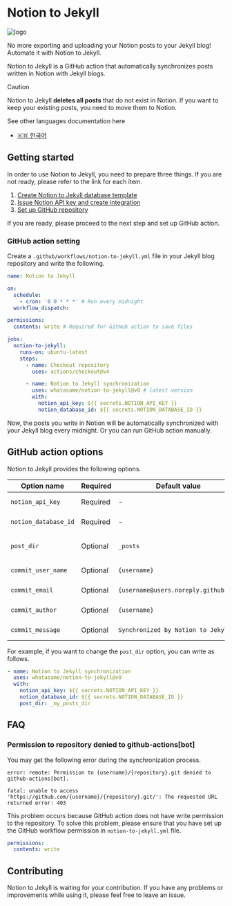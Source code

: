 # Notion to Jekyll

![logo](https://github.com/whatasame/notion-to-jekyll/assets/97666463/0d42ebeb-fba8-4f6b-a2d1-4b330106157a)

No more exporting and uploading your Notion posts to your Jekyll blog! Automate it with Notion to Jekyll.

Notion to Jekyll is a GitHub action that automatically synchronizes posts written in Notion with Jekyll blogs.

> [!CAUTION]
>
> Notion to Jekyll **deletes all posts** that do not exist in Notion. If you want to keep your existing posts, you need
> to move them to Notion.

See other languages documentation here

* [🇰🇷 한국어](./docs/ko/README.md)

## Getting started

In order to use Notion to Jekyll, you need to prepare three things. If you are not ready, please refer to the link for
each item.

1. [Create Notion to Jekyll database template](docs/en/notion-to-jekyll-template.md)
2. [Issue Notion API key and create integration](docs/en/notion-api-key-integration.md)
3. [Set up GitHub repository](docs/en/github-setting.md)

If you are ready, please proceed to the next step and set up GitHub action.

### GitHub action setting

Create a `.github/workflows/notion-to-jekyll.yml` file in your Jekyll blog repository and write the following.

```yaml
name: Notion to Jekyll

on:
  schedule:
    - cron: '0 0 * * *' # Run every midnight
  workflow_dispatch:

permissions:
  contents: write # Required for GitHub action to save files

jobs:
  notion-to-jekyll:
    runs-on: ubuntu-latest
    steps:
      - name: Checkout repository
        uses: actions/checkout@v4

      - name: Notion to Jekyll synchronization
        uses: whatasame/notion-to-jekyll@v0 # latest version
        with:
          notion_api_key: ${{ secrets.NOTION_API_KEY }}
          notion_database_id: ${{ secrets.NOTION_DATABASE_ID }}
```

Now, the posts you write in Notion will be automatically synchronized with your Jekyll blog every midnight. Or you can
run GitHub action manually.

## GitHub action options

Notion to Jekyll provides the following options.

| Option name          | Required | Default value                        | Description                |
|----------------------|----------|--------------------------------------|----------------------------|
| `notion_api_key`     | Required | -                                    | Notion API key             |
| `notion_database_id` | Required | -                                    | Notion database ID         |
| `post_dir`           | Optional | `_posts`                             | Jekyll blog post directory |
| `commit_user_name`   | Optional | `{username}`                         | Git user name              |
| `commit_email`       | Optional | `{username@users.noreply.github.com` | Git user email             |
| `commit_author`      | Optional | `{username}`                         | Commit author              |
| `commit_message`     | Optional | `Synchronized by Notion to Jekyll`   | Commit message             |

For example, if you want to change the `post_dir` option, you can write as follows.

```yaml
- name: Notion to Jekyll synchronization
  uses: whatasame/notion-to-jekyll@v0
  with:
    notion_api_key: ${{ secrets.NOTION_API_KEY }}
    notion_database_id: ${{ secrets.NOTION_DATABASE_ID }}
    post_dir: _my_posts_dir
```

## FAQ

### Permission to repository denied to github-actions[bot]

You may get the following error during the synchronization process.

```
error: remote: Permission to {username}/{repository}.git denied to github-actions[bot].

fatal: unable to access 'https://github.com/{username}/{repository}.git/': The requested URL returned error: 403
```

This problem occurs because GitHub action does not have write permission to the repository. To solve this problem,
please ensure that you have set up the GitHub workflow permission in `notion-to-jekyll.yml` file.

```yaml
permissions:
  contents: write
```

## Contributing

Notion to Jekyll is waiting for your contribution. If you have any problems or improvements while using it, please feel
free to leave an issue.
